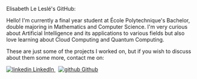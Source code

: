 Elisabeth Le Leslé's GitHub:

Hello! I'm currently a final year student at École Polytechnique's Bachelor, double majoring in Mathematics and Computer Science. 
I'm very curious about Artificial Intelligence and its applications to various fields
but also love learning about Cloud Computing and Quantum Computing. 

These are just some of the projects I worked on, but if you wish to discuss about them some more, contact me on: 
<p>
  <a href="(https://www.linkedin.com/in/elisabeth-le-leslé-bb1589266/)" rel="nofollow noreferrer">
    <img src="https://i.sstatic.net/gVE0j.png" alt="linkedin"> LinkedIn
  </a> &nbsp; 
  <a href="https://github.com/[removed]" rel="nofollow noreferrer">
    <img src="https://i.sstatic.net/tskMh.png" alt="github"> Github
  </a>
</p>

<!---
elisabethlelesle/elisabethlelesle is a ✨ special ✨ repository because its `README.md` (this file) appears on your GitHub profile.
You can click the Preview link to take a look at your changes.
--->

